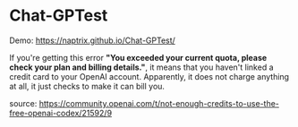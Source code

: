# Chat-GPTest
Demo: https://naptrix.github.io/Chat-GPTest/

If you're getting this error **"You exceeded your current quota, please check your plan and billing details."**, it means that you haven't linked a credit card to your OpenAI account. 
Apparently, it does not charge anything at all, it just checks to make it can bill you. 

source: https://community.openai.com/t/not-enough-credits-to-use-the-free-openai-codex/21592/9
